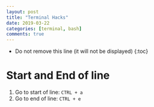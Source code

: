 ```yaml
---
layout: post
title: "Terminal Hacks"
date: 2019-03-22
categories: [terminal, bash]
comments: true
---
```


- Do not remove this line (it will not be displayed)
  {:toc}

# Start and End of line

1. Go to start of line: `CTRL + a`
2. Go to end of line: `CTRL + e`

